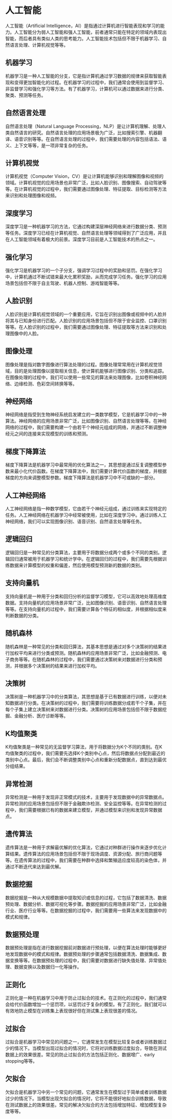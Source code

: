 # 人工智能

人工智能（Artificial Intelligence，AI）是指通过计算机进行智能表现和学习的能力。人工智能分为弱人工智能和强人工智能，前者通常只能在特定的领域内表现出智能，而后者具有类似人类的思考能力。人工智能技术包括但不限于机器学习、自然语言处理、计算机视觉等等。

## 机器学习

机器学习是一种人工智能的分支，它是指计算机通过学习数据的规律来获取智能表现和变得更加智能化的过程。在机器学习的过程中，我们通常会使用到监督学习、非监督学习和强化学习等方法。有了机器学习，计算机可以通过数据来进行分类、聚类、预测等任务。

## 自然语言处理

自然语言处理（Natural Language Processing，NLP）是让计算机理解、处理人类自然语言的研究。自然语言处理的应用场景极为广泛，比如搜索引擎、机器翻译、语音识别等等。在自然语言处理的过程中，我们需要处理的内容包括语法、语义、上下文等等，是一项非常复杂的任务。

## 计算机视觉

计算机视觉（Computer Vision，CV）是让计算机能够识别和理解图像和视频的领域。计算机视觉的应用场景也非常广泛，比如人脸识别、图像搜索、自动驾驶等等。在计算机视觉的过程中，我们需要通过图像处理、特征提取、目标检测等方法来识别和处理图像和视频。

## 深度学习

深度学习是一种机器学习的方法，它通过构建深层神经网络来进行数据分类、预测等任务。深度学习已经在计算机视觉、自然语言处理等领域得到了广泛应用，并且在人工智能领域有着极大的前景。深度学习目前是人工智能技术的热点之一。

## 强化学习

强化学习是机器学习的一个子分支，强调学习过程中的奖励和惩罚。在强化学习中，计算机通过不断试错来最大化累积奖励，从而完成学习任务。强化学习的应用场景包括但不限于自主驾驶、机器人控制、游戏智能等等。

## 人脸识别

人脸识别是计算机视觉领域的一个重要应用，它旨在识别出图像或视频中的人脸并将其与已知身份进行匹配。人脸识别的应用场景包括但不限于安全监控、口罩识别等等。在人脸识别的过程中，我们需要通过图像处理、特征提取等方法来识别和处理图像中的人脸。

## 图像处理

图像处理是指对数字图像进行算法处理的过程。图像处理常常用在计算机视觉领域，目的是处理图像以提取相关信息，使计算机能够进行图像识别、分类和追踪。在图像处理的过程中，我们可以使用一些常见的算法来处理图像，比如卷积神经网络、边缘检测、色彩空间转换等等。

## 神经网络

神经网络是指受到生物神经系统启发建立的一类数学模型，它是机器学习中的一种算法。神经网络的应用场景非常广泛，比如图像识别、自然语言处理等等。在神经网络的过程中，我们需要构建一个由若干个神经元组成的网络，并通过不断调整神经元之间的连接来实现模型的训练和预测。

## 梯度下降算法

梯度下降算法是机器学习中最常用的优化算法之一，其思想是通过反复调整模型参数来最小化代价函数。在梯度下降算法中，我们需要计算代价函数的梯度，并根据梯度的方向来调整模型参数。梯度下降算法是机器学习中不可或缺的一部分。

## 人工神经网络

人工神经网络是指一种数学模型，它由若干个神经元组成，通过训练来实现特定的任务。人工神经网络在机器学习中经常被使用，比如在深度学习中。通过训练人工神经网络，我们可以实现图像识别、语音识别、自然语言处理等任务。

## 逻辑回归

逻辑回归是一种常见的分类算法，主要用于将数据分成两个或多个不同的类别。逻辑回归通常被用于机器学习和统计学中。在逻辑回归的过程中，我们需要先根据训练数据来计算模型的权重和偏差，然后使用模型预测新的数据的类别。

## 支持向量机

支持向量机是一种用于分类和回归分析的监督学习模型，它可以高效地处理高维度数据。支持向量机的应用场景非常广泛，比如图像识别、语音识别、自然语言处理等等。在支持向量机的过程中，我们需要计算各个特征的相似度，并根据相似度来判断数据的分类。

## 随机森林

随机森林是一种常见的分类和回归算法，其基本思想是通过对多个决策树的结果进行加权平均来进行分类或预测。随机森林的应用场景非常广泛，比如金融预测、电子商务等等。在随机森林的过程中，我们需要通过决策树来对数据进行分类和预测，并根据多个决策树的结果来进行加权平均。

## 决策树

决策树是一种机器学习中的分类算法，其思想是基于已有数据进行训练，以便对未知数据进行分类。在决策树的过程中，我们需要将训练数据分成若干个子集，并在每个子集上建立决策树来对数据进行分类。决策树的应用场景包括但不限于数据挖掘、金融分析、医疗诊断等等。

## K均值聚类

K均值聚类是一种常见的无监督学习算法，用于将数据分为K个不同的类别。在K均值聚类的过程中，我们需要先选择K个类别中心点，然后将数据点分配到最近的类别中心点。最后，我们会不断调整类别中心点和重新分配数据点，直到达到最优分组结果。

## 异常检测

异常检测是一种用于发现非正常模式的技术，主要用于发现数据中的异常数据点。异常检测的应用场景包括但不限于金融欺诈检测、安全监控等等。在异常检测的过程中，我们需要根据已有的数据来建立模型，并通过模型来识别和发现异常数据点。

## 遗传算法

遗传算法是一种用于求解最优解的优化算法，它通过对种群进行操作来逐步优化计算结果。遗传算法的应用场景包括但不限于现场调度、资源分配、旅行商问题等等。在遗传算法的过程中，我们需要在种群中选择和繁殖适应度较高的染色体，并通过不断迭代来达到最优解。

## 数据挖掘

数据挖掘是一种从大规模数据中提取知识或信息的过程，它包括了数据清洗、数据预处理、数据分析、数据可视化等步骤。数据挖掘的应用场景非常广泛，比如金融行业、医疗行业等等。在数据挖掘的过程中，我们需要用一些算法来发现数据中的模式和规律。

## 数据预处理

数据预处理是指在进行数据挖掘前对数据进行预处理，以便在算法处理时能够更好地发现数据中的模式和规律。数据预处理的步骤通常包括数据清洗、数据集成、数据变换等等。在数据预处理的过程中，我们需要对数据进行缺失值处理、异常值处理、数据变换以及数据归一化等操作。

## 正则化

正则化是一种在机器学习中用于防止过拟合的技术。在正则化的过程中，我们通常会给代价函数增加一个惩罚项，以惩罚过于复杂的模型。有了正则化，我们就可以有效地防止模型在训练集上表现很好但在测试集上表现很差的情况。

## 过拟合

过拟合是机器学习中常见的问题之一，它通常发生在模型比较复杂或者训练数据过少的情况下。当模型出现过拟合的情况时，它将对训练数据过度拟合，导致在测试数据上的效果很差。常见的防止过拟合的方法包括正则化、数据增广、early stopping等等。

## 欠拟合

欠拟合是机器学习中另一个常见的问题，它通常发生在模型过于简单或者训练数据过少的情况下。当模型出现欠拟合的情况时，它将不能很好地拟合训练数据，导致在测试数据上的效果很差。常见的解决欠拟合的方法包括增加特征、增加模型复杂度等等。